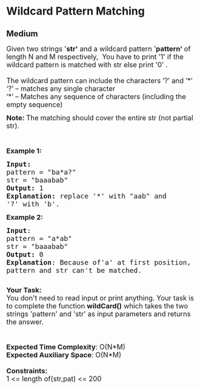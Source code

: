 # Wildcard Pattern Matching
## Medium
<div class="problems_problem_content__Xm_eO" style="user-select: auto;"><p style="user-select: auto;"><span style="font-size: 18px; user-select: auto;">Given two strings&nbsp;'<strong style="user-select: auto;">str'</strong> and a wildcard pattern '<strong style="user-select: auto;">pattern' </strong>of length N and M respectively,&nbsp; You have to print '1' if the wildcard pattern is matched with str&nbsp;else print&nbsp;'0' .<br style="user-select: auto;">
<br style="user-select: auto;">
The wildcard pattern can include the characters ‘?’ and ‘*’<br style="user-select: auto;">
‘?’ – matches any single character<br style="user-select: auto;">
‘*’ – Matches any sequence of characters (including the empty sequence)</span></p>

<p style="user-select: auto;"><span style="font-size: 18px; user-select: auto;"><strong style="user-select: auto;">Note:&nbsp;</strong>The matching should cover the entire str&nbsp;(not partial str).</span></p>

<p style="user-select: auto;">&nbsp;</p>

<p style="user-select: auto;"><span style="font-size: 18px; user-select: auto;"><strong style="user-select: auto;">Example 1:</strong></span></p>

<pre style="position: relative; user-select: auto;"><span style="font-size: 18px; user-select: auto;"><strong style="user-select: auto;">Input:</strong>
pattern = "ba*a?"
str = "baaabab"
<strong style="user-select: auto;">Output:</strong> 1
<strong style="user-select: auto;">Explanation: </strong>replace '*' with "aab" and 
'?' with 'b'. 
</span><div class="open_grepper_editor" title="Edit &amp; Save To Grepper" style="user-select: auto;"></div></pre>

<p style="user-select: auto;"><span style="font-size: 18px; user-select: auto;"><strong style="user-select: auto;">Example 2:</strong></span></p>

<pre style="position: relative; user-select: auto;"><span style="font-size: 18px; user-select: auto;"><strong style="user-select: auto;">Input</strong>:
pattern = "a*ab"
str = "baaabab"
<strong style="user-select: auto;">Output:</strong> 0
<strong style="user-select: auto;">Explanation</strong>: Because of'a' at first position,
pattern and str can't be matched. 
</span><div class="open_grepper_editor" title="Edit &amp; Save To Grepper" style="user-select: auto;"></div></pre>

<p style="user-select: auto;"><br style="user-select: auto;">
<span style="font-size: 18px; user-select: auto;"><strong style="user-select: auto;">Your Task:</strong><br style="user-select: auto;">
You don't need to read input or print anything. Your task is to complete the function&nbsp;<strong style="user-select: auto;">wildCard()</strong>&nbsp;which takes the two strings 'pattern' and 'str' as input parameters&nbsp;and returns the answer.</span></p>

<p style="user-select: auto;">&nbsp;</p>

<p style="user-select: auto;"><span style="font-size: 18px; user-select: auto;"><strong style="user-select: auto;">Expected Time Complexity</strong>: O(N*M)<br style="user-select: auto;">
<strong style="user-select: auto;">Expected Auxiliary Space</strong>: O(N*M)<br style="user-select: auto;">
<br style="user-select: auto;">
<strong style="user-select: auto;">Constraints:</strong><br style="user-select: auto;">
1 &lt;= length of(str,pat) &lt;= 200</span></p>
</div>